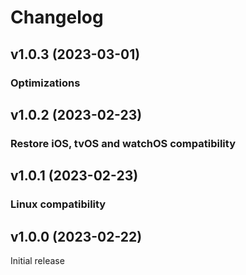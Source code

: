 # Changelog

## v1.0.3 (2023-03-01)

### Optimizations

## v1.0.2 (2023-02-23)

### Restore iOS, tvOS and watchOS compatibility

## v1.0.1 (2023-02-23)

### Linux compatibility

## v1.0.0 (2023-02-22)

Initial release
